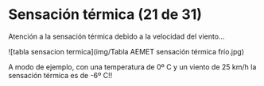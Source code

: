# Sensación térmica (21 de 31)

Atención a la sensación térmica debido a la velocidad del viento...

![tabla sensacion termica](img/Tabla AEMET sensación térmica frío.jpg)

A modo de ejemplo, con una temperatura de 0º C y un viento de 25 km/h la sensación térmica es de -6º C!!

